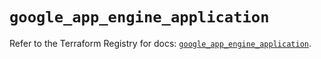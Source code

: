 # `google_app_engine_application`

Refer to the Terraform Registry for docs: [`google_app_engine_application`](https://registry.terraform.io/providers/drfaust92/google/4.16.4/docs/resources/app_engine_application).
